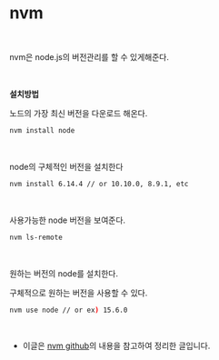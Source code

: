 # nvm

<br>

nvm은 node.js의 버전관리를 할 수 있게해준다.

<br>

**설치방법**

노드의 가장 최신 버전을 다운로드 해온다.

```bash
nvm install node
```

<br>

node의 구체적인 버전을 설치한다

```bash
nvm install 6.14.4 // or 10.10.0, 8.9.1, etc
```

<br>

사용가능한 node 버전을 보여준다.

```bash
nvm ls-remote
```

<br>

원하는 버전의 node를 설치한다.

구체적으로 원하는 버전을 사용할 수 있다.

```bash
nvm use node // or ex) 15.6.0
```

<br>

- 이글은 [nvm github](https://github.com/nvm-sh/nvm)의 내용을 참고하여 정리한 글입니다.